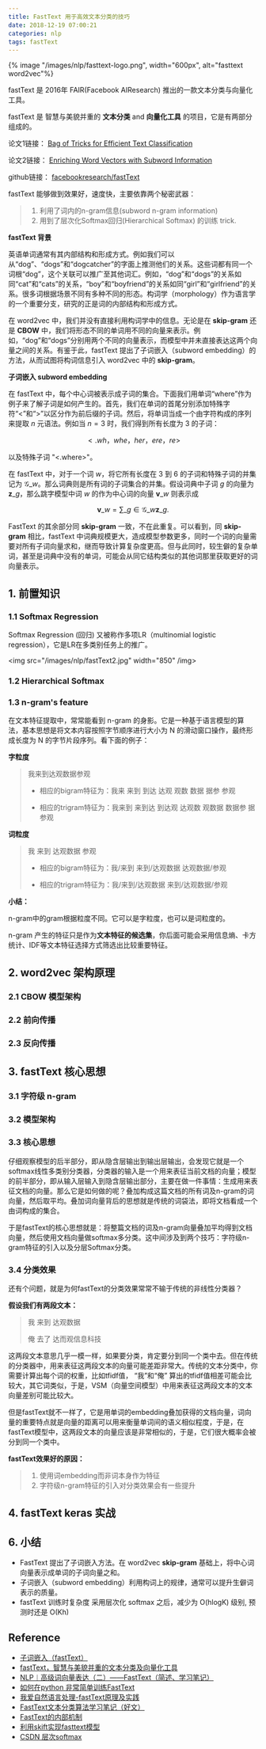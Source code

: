 ```yaml
---
title: FastText 用于高效文本分类的技巧
date: 2018-12-19 07:00:21
categories: nlp
tags: fastText
---
```


{% image "/images/nlp/fasttext-logo.png", width="600px", alt="fasttext word2vec"%}

<!-- more -->

fastText 是 2016年 FAIR(Facebook AIResearch) 推出的一款文本分类与向量化工具。

fastText 是 智慧与美貌并重的 **文本分类** and **向量化工具** 的项目，它是有两部分组成的。 

论文1链接： [Bag of Tricks for Efficient Text Classification](https://arxiv.org/abs/1607.01759)

论文2链接： [Enriching Word Vectors with Subword Information](https://arxiv.org/abs/1607.01759)

github链接： [facebookresearch/fastText](https://github.com/facebookresearch/fastText)

fastText 能够做到效果好，速度快，主要依靠两个秘密武器：

> 1. 利用了词内的n-gram信息(subword n-gram information)
> 2. 用到了层次化Softmax回归(Hierarchical Softmax) 的训练 trick.

**fastText 背景**

英语单词通常有其内部结构和形成方式。例如我们可以从“dog”、“dogs”和“dogcatcher”的字面上推测他们的关系。这些词都有同一个词根“dog”，这个关联可以推广至其他词汇。例如，“dog”和“dogs”的关系如同“cat”和“cats”的关系，“boy”和“boyfriend”的关系如同“girl”和“girlfriend”的关系。很多词根据场景不同有多种不同的形态。构词学（morphology）作为语言学的一个重要分支，研究的正是词的内部结构和形成方式。

在 word2vec 中，我们并没有直接利用构词学中的信息。无论是在 **skip-gram** 还是 **CBOW** 中，我们将形态不同的单词用不同的向量来表示。例如，“dog”和“dogs”分别用两个不同的向量表示，而模型中并未直接表达这两个向量之间的关系。有鉴于此，fastText 提出了子词嵌入（subword embedding）的方法，从而试图将构词信息引入 word2vec 中的 **skip-gram**。

**子词嵌入 subword embedding**

在 fastText 中，每个中心词被表示成子词的集合。下面我们用单词“where”作为例子来了解子词是如何产生的。首先，我们在单词的首尾分别添加特殊字符“<”和“>”以区分作为前后缀的子词。然后，将单词当成一个由字符构成的序列来提取 $n$ 元语法。例如当 $n=3$ 时，我们得到所有长度为 3 的子词：

$$<.wh ， whe ， her ， ere ， re>$$

以及特殊子词 "<.where>"。

在 fastText 中，对于一个词 $w$，将它所有长度在 3 到 6 的子词和特殊子词的并集记为 $\mathcal{G}\_w$。那么词典则是所有词的子词集合的并集。假设词典中子词 $g$ 的向量为 $\boldsymbol{z}\_g$，那么跳字模型中词 $w$ 的作为中心词的向量 $\boldsymbol{v}\_w$ 则表示成

$$
\boldsymbol{v}\_w = \sum\_{g\in\mathcal{G}\_w} \boldsymbol{z}\_g.
$$

FastText 的其余部分同 **skip-gram** 一致，不在此重复。可以看到，同 **skip-gram** 相比，fastText 中词典规模更大，造成模型参数更多，同时一个词的向量需要对所有子词向量求和，继而导致计算复杂度更高。但与此同时，较生僻的复杂单词，甚至是词典中没有的单词，可能会从同它结构类似的其他词那里获取更好的词向量表示。

## 1. 前置知识

### 1.1 Softmax Regression

Softmax Regression (回归) 又被称作多项LR（multinomial logistic regression），它是LR在多类别任务上的推广。

<img src="/images/nlp/fastText2.jpg" width="850" /img>

### 1.2 Hierarchical Softmax

### 1.3 n-gram's feature

在文本特征提取中，常常能看到 n-gram 的身影。它是一种基于语言模型的算法，基本思想是将文本内容按照字节顺序进行大小为 N 的滑动窗口操作，最终形成长度为 N 的字节片段序列。看下面的例子：

**字粒度**

> 我来到达观数据参观
>
> - 相应的bigram特征为：我来 来到 到达 达观 观数 数据 据参 参观
>
> - 相应的trigram特征为：我来到 来到达 到达观 达观数 观数据 数据参 据参观

**词粒度**

> 我 来到 达观数据 参观
> 
> - 相应的bigram特征为：我/来到 来到/达观数据 达观数据/参观
> 
> - 相应的trigram特征为：我/来到/达观数据 来到/达观数据/参观 

**小结：**

n-gram中的gram根据粒度不同。它可以是字粒度，也可以是词粒度的。

n-gram 产生的特征只是作为**文本特征的候选集**，你后面可能会采用信息熵、卡方统计、IDF等文本特征选择方式筛选出比较重要特征。

## 2. word2vec 架构原理

### 2.1 CBOW 模型架构

### 2.2 前向传播

### 2.3 反向传播

## 3. fastText 核心思想

### 3.1 字符级 n-gram

### 3.2 模型架构

### 3.3 核心思想

仔细观察模型的后半部分，即从隐含层输出到输出层输出，会发现它就是一个softmax线性多类别分类器，分类器的输入是一个用来表征当前文档的向量；模型的前半部分，即从输入层输入到隐含层输出部分，主要在做一件事情：生成用来表征文档的向量。那么它是如何做的呢？叠加构成这篇文档的所有词及n-gram的词向量，然后取平均。叠加词向量背后的思想就是传统的词袋法，即将文档看成一个由词构成的集合。

于是fastText的核心思想就是：将整篇文档的词及n-gram向量叠加平均得到文档向量，然后使用文档向量做softmax多分类。这中间涉及到两个技巧：字符级n-gram特征的引入以及分层Softmax分类。

### 3.4 分类效果

还有个问题，就是为何fastText的分类效果常常不输于传统的非线性分类器？

**假设我们有两段文本：**

> 我 来到 达观数据
>
> 俺 去了 达而观信息科技

这两段文本意思几乎一模一样，如果要分类，肯定要分到同一个类中去。但在传统的分类器中，用来表征这两段文本的向量可能差距非常大。传统的文本分类中，你需要计算出每个词的权重，比如tfidf值， “我”和“俺” 算出的tfidf值相差可能会比较大，其它词类似，于是，VSM（向量空间模型）中用来表征这两段文本的文本向量差别可能比较大。

但是fastText就不一样了，它是用单词的embedding叠加获得的文档向量，词向量的重要特点就是向量的距离可以用来衡量单词间的语义相似程度，于是，在fastText模型中，这两段文本的向量应该是非常相似的，于是，它们很大概率会被分到同一个类中。

**fastText效果好的原因：**

> 1. 使用词embedding而非词本身作为特征
> 2. 字符级n-gram特征的引入对分类效果会有一些提升 

## 4. fastText keras 实战

## 6. 小结

- FastText 提出了子词嵌入方法。在 word2vec **skip-gram** 基础上，将中心词向量表示成单词的子词向量之和。
- 子词嵌入（subword embedding）利用构词上的规律，通常可以提升生僻词表示的质量。
- fastText 训练时复杂度 采用层次化 softmax 之后，减少为 O(hlogK) 级别, 预测时还是 O(Kh) 

## Reference

- [子词嵌入（fastText）][1]
- [fastText，智慧与美貌并重的文本分类及向量化工具][2]
- [NLP︱高级词向量表达（二）——FastText（简述、学习笔记）][3]
- [如何在python 非常简单训练FastText][4]
- [我爱自然语言处理-fastText原理及实践][5]
- [FastText文本分类算法学习笔记（好文）][10]
- [FastText的内部机制][11]
- [利用skift实现fasttext模型][12]
- [CSDN 层次softmax][13]


[1]: https://zh.gluon.ai/chapter_natural-language-processing/fasttext.html
[2]: https://www.jiqizhixin.com/articles/2018-06-05-3
[3]: https://blog.csdn.net/sinat_26917383/article/details/54850933
[4]: https://blog.csdn.net/sinat_26917383/article/details/83041424
[5]: http://www.52nlp.cn/fasttext
[6]: http://www.52nlp.cn/ai-challenger-2018-进行时
[7]: http://www.52nlp.cn/ai-challenger-2018-细粒度用户评论情感分析-fasttext-baseline
[8]: http://www.52nlp.cn/ai-challenger-2018-文本挖掘类竞赛相关解决方案及代码汇总
[9]: http://www.52nlp.cn/qa问答系统中的深度学习技术实现
[10]: https://www.jianshu.com/p/2acc49549af6
[11]: https://blog.csdn.net/fendouaini/article/details/81086575
[12]: https://blog.csdn.net/joleoy/article/details/84987230
[13]: https://blog.csdn.net/sxllllwd/article/details/81914447

